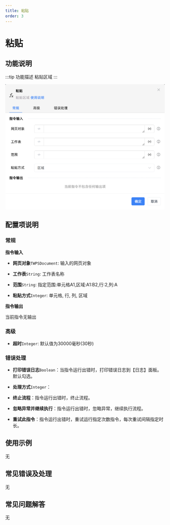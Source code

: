 ```yaml
---
title: 粘贴
order: 3
---
```


# 粘贴

## 功能说明

:::tip 功能描述
粘贴区域
:::

![粘贴](../../../../assets/粘贴_command.png)

## 配置项说明

### 常规

**指令输入**

- **网页对象**`TWPSDocument`: 输入的网页对象

- **工作表**`String`: 工作表名称

- **范围**`String`: 指定范围:单元格A1,区域:A1:B2,行:2,列:A

- **粘贴方式**`Integer`: 单元格, 行, 列, 区域


**指令输出**

当前指令无输出

### 高级

- **超时**`Integer`: 默认值为30000毫秒(30秒)

### 错误处理

- **打印错误日志**`Boolean`：当指令运行出错时，打印错误日志到【日志】面板。默认勾选。

- **处理方式**`Integer`：

 - **终止流程**：指令运行出错时，终止流程。

 - **忽略异常并继续执行**：指令运行出错时，忽略异常，继续执行流程。

 - **重试此指令**：指令运行出错时，重试运行指定次数指令，每次重试间隔指定时长。

## 使用示例
无

## 常见错误及处理

无

## 常见问题解答

无

